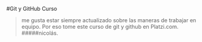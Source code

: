 #Git y GitHub Curso

> me gusta estar siempre actualizado sobre las maneras de trabajar en equipo. Por eso tome este curso de git y github en Platzi.com.
> #####nicolás.
